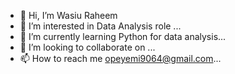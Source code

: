 - 👋 Hi, I’m Wasiu Raheem
- 👀 I’m interested in Data Analysis role ...
- 🌱 I’m currently learning  Python for data analysis...
- 💞️ I’m looking to collaborate on ...
- 📫 How to reach me opeyemi9064@gmail.com...

<!---
opetheanalysis/opetheanalysis is a ✨ special ✨ repository because its `README.md` (this file) appears on your GitHub profile.
You can click the Preview link to take a look at your changes.
--->
